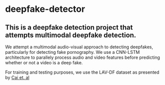 # deepfake-detector

## This is a deepfake detection project that attempts multimodal deepfake detection. 
We attempt a multimodal audio-visual approach to detecting deepfakes, particularly for
detecting fake pornography. We use a CNN-LSTM architecture to parallely process audio 
and video features before predicting whether or not a video is a deep fake. 

For training and testing purposes, we use the LAV-DF dataset as presented by 
[Cai et. al](https://arxiv.org/pdf/2204.06228v2)
